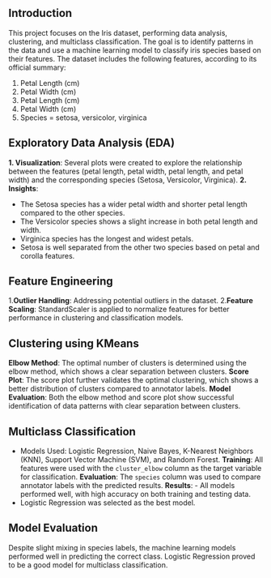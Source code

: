 ## Introduction 
This project focuses on the Iris dataset, performing data analysis, clustering, and multiclass classification. The goal is to identify patterns in the data and use a machine learning model to classify iris species based on their features. The dataset includes the following features, according to its official summary: 
1. Petal Length (cm)
2. Petal Width (cm)
3. Petal Length (cm)
4. Petal Width (cm)
5. Species = setosa, versicolor, virginica

## Exploratory Data Analysis (EDA) 
**1. Visualization**: Several plots were created to explore the relationship between the features (petal length, petal width, petal length, and petal width) and the corresponding species (Setosa, Versicolor, Virginica).
**2. Insights**: 
- The Setosa species has a wider petal width and shorter petal length compared to the other species. 
- The Versicolor species shows a slight increase in both petal length and width.
- Virginica species has the longest and widest petals.
- Setosa is well separated from the other two species based on petal and corolla features.

## Feature Engineering 
 1.**Outlier Handling**: Addressing potential outliers in the dataset.
 2.**Feature Scaling**: StandardScaler is applied to normalize features for better performance in clustering and classification models.

## Clustering using KMeans 
**Elbow Method**: The optimal number of clusters is determined using the elbow method, which shows a clear separation between clusters.
**Score Plot**: The score plot further validates the optimal clustering, which shows a better distribution of clusters compared to annotator labels.
**Model Evaluation**: Both the elbow method and score plot show successful identification of data patterns with clear separation between clusters.

## Multiclass Classification 
- Models Used: Logistic Regression, Naive Bayes, K-Nearest Neighbors (KNN), Support Vector Machine (SVM), and Random Forest.
**Training**: All features were used with the `cluster_elbow` column as the target variable for classification.
**Evaluation**: The `species` column was used to compare annotator labels with the predicted results.
**Results**: - All models performed well, with high accuracy on both training and testing data.
- Logistic Regression was selected as the best model.

## Model Evaluation 
Despite slight mixing in species labels, the machine learning models performed well in predicting the correct class. Logistic Regression proved to be a good model for multiclass classification.

